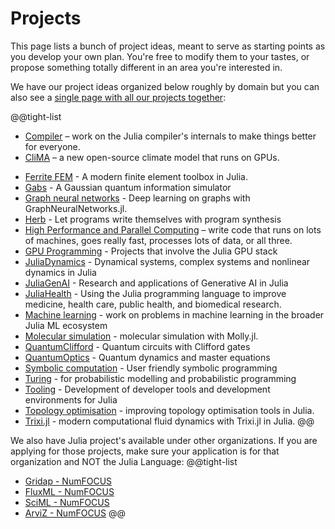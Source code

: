 # Projects

This page lists a bunch of project ideas, meant to serve as starting points as you develop your own plan. You're free to modify them to your tastes, or propose something totally different in an area you're interested in.

We have our project ideas organized below roughly by domain but you can also see a [single page with all our projects together](/jsoc/allprojects):

@@tight-list
* [Compiler](/jsoc/gsoc/compiler/) – work on the Julia compiler's internals to make things better for everyone.
* [CliMA](/jsoc/gsoc/clima/) – a new open-source climate model that runs on GPUs.
<!--* [Documentation tooling](/jsoc/gsoc/documenter/) - Tooling related to documentation generation, docstrings etc.-->
* [Ferrite FEM](/jsoc/gsoc/ferrite-fem/) - A modern finite element toolbox in Julia.
* [Gabs](/jsoc/gsoc/gabs/) - A Gaussian quantum information simulator
* [Graph neural networks](/jsoc/gsoc/gnn/) - Deep learning on graphs with GraphNeuralNetworks.jl.
* [Herb](/jsoc/gsoc/herb/) - Let programs write themselves with program synthesis
* [High Performance and Parallel Computing](/jsoc/gsoc/hpc/) – write code that runs on lots of machines, goes really fast, processes lots of data, or all three.
* [GPU Programming](/jsoc/gsoc/gpu/) - Projects that involve the Julia GPU stack
* [JuliaDynamics](/jsoc/gsoc/juliadynamics/) - Dynamical systems, complex systems and nonlinear dynamics in Julia
* [JuliaGenAI](/jsoc/gsoc/juliagenai/) - Research and applications of Generative AI in Julia
* [JuliaHealth](/jsoc/gsoc/juliahealth/) - Using the Julia programming language to improve medicine, health care, public health, and biomedical research.
* [Machine learning](/jsoc/gsoc/machine-learning) - work on problems in machine learning in the broader Julia ML ecosystem
* [Molecular simulation](/jsoc/gsoc/molly/) - molecular simulation with Molly.jl.
* [QuantumClifford](/jsoc/gsoc/quantumclifford) - Quantum circuits with Clifford gates
* [QuantumOptics](/jsoc/gsoc/quantumoptics) - Quantum dynamics and master equations
* [Symbolic computation](/jsoc/gsoc/symbolics/) - User friendly symbolic programming
* [Turing](/jsoc/gsoc/turing/) - for probabilistic modelling and probabilistic programming
* [Tooling](/jsoc/gsoc/tooling/) - Development of developer tools and development environments for Julia
* [Topology optimisation](/jsoc/gsoc/topopt/) - improving topology optimisation tools in Julia.
* [Trixi.jl](/jsoc/gsoc/trixi/) - modern computational fluid dynamics with Trixi.jl in Julia.
@@

We also have Julia project's available under other organizations. If you are applying for those projects, make sure your application is for that organization and NOT the Julia Language:
@@tight-list
* [Gridap - NumFOCUS](https://github.com/numfocus/gsoc#gridap)
* [FluxML - NumFOCUS](https://github.com/numfocus/gsoc#fluxml)
* [SciML - NumFOCUS](https://github.com/numfocus/gsoc#sciml)
* [ArviZ - NumFOCUS](https://github.com/numfocus/gsoc#arviz)
@@
